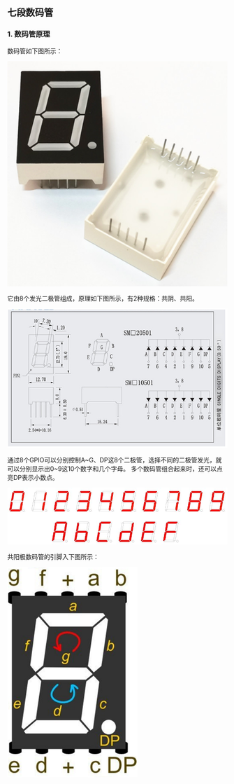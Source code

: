 ## 七段数码管

### 1. 数码管原理

数码管如下图所示：

![image-20210403173652894](pic/02_GPIO类电路/14_digit_module.png)



它由8个发光二极管组成，原理如下图所示，有2种规格：共阴、共阳。

![](pic/02_GPIO类电路/15_digit_module_sch.png)



通过8个GPIO可以分别控制A~G、DP这8个二极管，选择不同的二极管发光，就可以分别显示出0~9这10个数字和几个字母。
多个数码管组合起来时，还可以点亮DP表示小数点。

![](pic/02_GPIO类电路/17_digit_module_show_digit.png)



共阳极数码管的引脚入下图所示：

![](pic/02_GPIO类电路/16_digit_modul_common_anode.png)